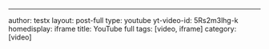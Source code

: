 ---
author: testx
layout: post-full
type: youtube
yt-video-id: 5Rs2m3lhg-k
homedisplay: iframe
title: YouTube full
tags: [video, iframe]
category: [video]
